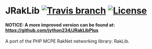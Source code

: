 # JRakLib [![Travis branch](https://img.shields.io/travis/BlockServerProject/JRakLib/master.svg?style=flat-square)](https://travis-ci.org/BlockServerProject/JRakLib) [![License](https://img.shields.io/badge/license-LGPLv3-blue.svg?style=flat-square)](https://tldrlegal.com/license/gnu-lesser-general-public-license-v3-(lgpl-3))

#### NOTICE: A more improved version can be found at: https://github.com/jython234/JRakLibPlus
A port of the PHP MCPE RakNet networking library: RakLib.
